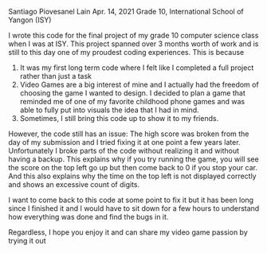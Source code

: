 Santiago Piovesanel Lain
Apr. 14, 2021
Grade 10, International School of Yangon (ISY)


I wrote this code for the final project of my grade 10 computer science class when I was at ISY. This project spanned over 3 months worth of work and is still to this day one of my proudest coding experiences.
This is because
  1) It was my first long term code where I felt like I completed a full project rather than just a task
  2) Video Games are a big interest of mine and I actually had the freedom of choosing the game I wanted to design. I decided to plan a game that reminded me of one of my favorite childhood phone games and was able to fully put into visuals the idea that I had in mind.
  3) Sometimes, I still bring this code up to show it to my friends.

However, the code still has an issue: The high score was broken from the day of my submission and I tried fixing it at one point a few years later. Unfortunately I broke parts of the code without realizing it and without having a backup.
This explains why if you try running the game, you will see the score on the top left go up but then come back to 0 if you stop your car.
And this also explains why the time on the top left is not displayed correctly and shows an excessive count of digits.

I want to come back to this code at some point to fix it but it has been long since I finished it and I would have to sit down for a few hours to understand how everything was done and find the bugs in it.

Regardless, I hope you enjoy it and can share my video game passion by trying it out
